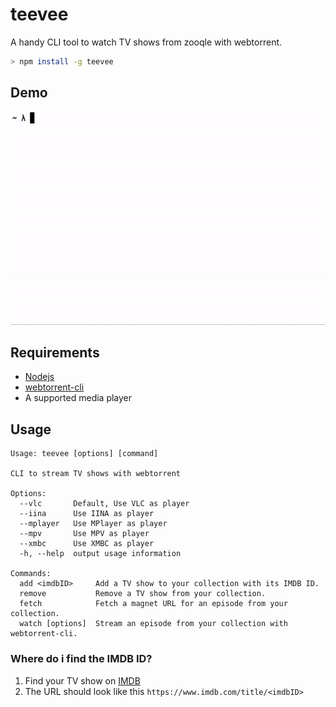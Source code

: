 # teevee
A handy CLI tool to watch TV shows from zooqle with webtorrent.

```bash
> npm install -g teevee
```

## Demo
![Demo video](./demo.gif)

## Requirements
* [Nodejs](https://nodejs.org/en/)
* [webtorrent-cli](https://github.com/webtorrent/webtorrent-cli)
* A supported media player

## Usage
```
Usage: teevee [options] [command]

CLI to stream TV shows with webtorrent

Options:
  --vlc       Default, Use VLC as player
  --iina      Use IINA as player
  --mplayer   Use MPlayer as player
  --mpv       Use MPV as player
  --xmbc      Use XMBC as player
  -h, --help  output usage information

Commands:
  add <imdbID>     Add a TV show to your collection with its IMDB ID.
  remove           Remove a TV show from your collection.
  fetch            Fetch a magnet URL for an episode from your collection.
  watch [options]  Stream an episode from your collection with webtorrent-cli.
```

### Where do i find the IMDB ID?
1. Find your TV show on [IMDB](https://imdb.com)
2. The URL should look like this `https://www.imdb.com/title/<imdbID>`
